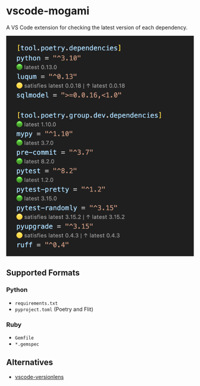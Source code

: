 # vscode-mogami

A VS Code extension for checking the latest version of each dependency.

![img](https://raw.githubusercontent.com/ninoseki/vscode-mogami/main/screenshots/1.png)

## Supported Formats

### Python

- `requirements.txt`
- `pyproject.toml` (Poetry and Flit)

### Ruby

- `Gemfile`
- `*.gemspec`

## Alternatives

- [vscode-versionlens](https://gitlab.com/versionlens/vscode-versionlens)
